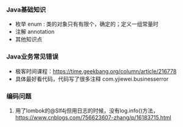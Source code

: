### Java基础知识
- 枚举 enum : 类的对象只有有限个，确定的；定义一组常量时
- 注解 annotation
- 其他知识点

### Java业务常见错误
- 极客时间课程：https://time.geekbang.org/column/article/216778
- 具体最好看代码，代码写了很多注释 com.yjiewei.businesserror

### 编码问题
1. 用了lombok的@Slf4j但用日志的时候，没有log.info()方法，https://www.cnblogs.com/756623607-zhang/p/16183715.html